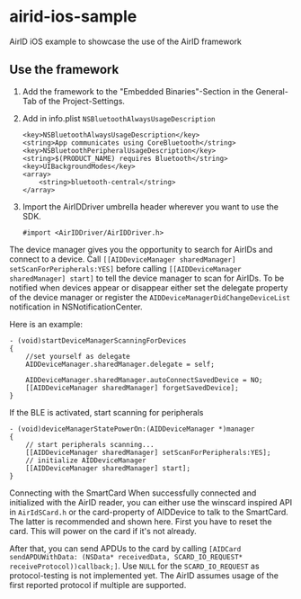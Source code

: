 # airid-ios-sample

AirID iOS example to showcase the use of the AirID framework

## Use the framework

1.  Add the framework to the "Embedded Binaries"-Section in the General-Tab of the Project-Settings.
2.  Add in info.plist `NSBluetoothAlwaysUsageDescription`

        <key>NSBluetoothAlwaysUsageDescription</key>
        <string>App communicates using CoreBluetooth</string>
        <key>NSBluetoothPeripheralUsageDescription</key>
        <string>$(PRODUCT_NAME) requires Bluetooth</string>
        <key>UIBackgroundModes</key>
        <array>
            <string>bluetooth-central</string>
        </array>

3.  Import the AirIDDriver umbrella header wherever you want to use the SDK.

    ```
    #import <AirIDDriver/AirIDDriver.h>
    ```

The device manager gives you the opportunity to search for AirIDs and connect to a device. Call `[[AIDDeviceManager sharedManager] setScanForPeripherals:YES]` before calling
`[[AIDDeviceManager sharedManager] start]` to tell the device manager to scan for AirIDs. To be notified when devices appear or disappear either set the delegate property of the device manager or register the `AIDDeviceManagerDidChangeDeviceList` notification in
NSNotificationCenter.

Here is an example:

```
- (void)startDeviceManagerScanningForDevices
{
    //set yourself as delegate
    AIDDeviceManager.sharedManager.delegate = self;

    AIDDeviceManager.sharedManager.autoConnectSavedDevice = NO;
    [[AIDDeviceManager sharedManager] forgetSavedDevice];
}
```

If the BLE is activated, start scanning for peripherals

```
- (void)deviceManagerStatePowerOn:(AIDDeviceManager *)manager
{
    // start peripherals scanning...
    [[AIDDeviceManager sharedManager] setScanForPeripherals:YES];
    // initialize AIDDeviceManager
    [[AIDDeviceManager sharedManager] start];
}
```

Connecting with the SmartCard
When successfully connected and initialized with the AirID reader, you can either use the winscard inspired API in `AirIdSCard.h`
or the card-property of AIDDevice to talk to the SmartCard.
The latter is recommended and shown here.
First you have to reset the card. This will power on the card if it's not already.

After that, you can send APDUs to the card by calling `[AIDCard sendAPDUWithData: (NSData* receivedData, SCARD_IO_REQUEST* receiveProtocol))callback;]`.
Use `NULL` for the `SCARD_IO_REQUEST` as protocol-testing is not implemented yet.
The AirID assumes usage of the first reported protocol if multiple are supported.
